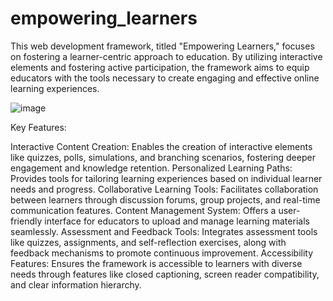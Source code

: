 # empowering_learners


This web development framework, titled "Empowering Learners," focuses on fostering a learner-centric approach to education. By utilizing interactive elements and fostering active participation, the framework aims to equip educators with the tools necessary to create engaging and effective online learning experiences.

![image](https://github.com/ABharati2003/empowering_learners/assets/137520896/e8be1c74-05b2-4cac-b207-abfcff55036e)

Key Features:

Interactive Content Creation: Enables the creation of interactive elements like quizzes, polls, simulations, and branching scenarios, fostering deeper engagement and knowledge retention.
Personalized Learning Paths: Provides tools for tailoring learning experiences based on individual learner needs and progress.
Collaborative Learning Tools: Facilitates collaboration between learners through discussion forums, group projects, and real-time communication features.
Content Management System: Offers a user-friendly interface for educators to upload and manage learning materials seamlessly.
Assessment and Feedback Tools: Integrates assessment tools like quizzes, assignments, and self-reflection exercises, along with feedback mechanisms to promote continuous improvement.
Accessibility Features: Ensures the framework is accessible to learners with diverse needs through features like closed captioning, screen reader compatibility, and clear information hierarchy.
